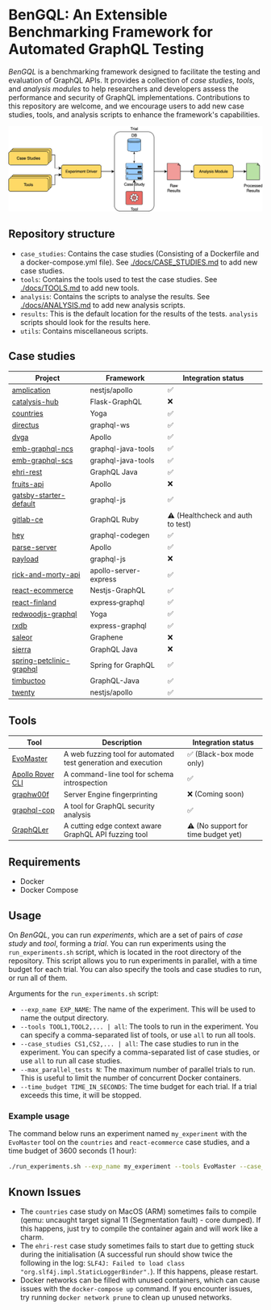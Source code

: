 # BenGQL: An Extensible Benchmarking Framework for Automated GraphQL Testing
*BenGQL* is a benchmarking framework designed to facilitate the testing and evaluation of GraphQL APIs.
It provides a collection of *case studies*, *tools*, and *analysis modules* to help researchers and developers assess the performance and security of GraphQL implementations.
Contributions to this repository are welcome, and we encourage users to add new case studies, tools, and analysis scripts to enhance the framework's capabilities.

![BenGQL Workflow](assets/workflow.jpg)

## Repository structure
- `case_studies`: Contains the case studies (Consisting of a Dockerfile and a docker-compose.yml file). See [./docs/CASE_STUDIES.md](./docs/CASE_STUDIES.md) to add new case studies.
- `tools`: Contains the tools used to test the case studies. See [./docs/TOOLS.md](./docs/TOOLS.md) to add new tools.
- `analysis`: Contains the scripts to analyse the results. See [./docs/ANALYSIS.md](./docs/ANALYSIS.md) to add new analysis scripts.
- `results`: This is the default location for the results of the tests. `analysis` scripts should look for the results here.
- `utils`: Contains miscellaneous scripts.

## Case studies

| Project | Framework | Integration status |
| ------- | --------- | ------------------ |
| [amplication](https://github.com/amplication/amplication) | nestjs/apollo | ✅ |
| [catalysis-hub](https://github.com/SUNCAT-Center/CatalysisHubBackend) | Flask-GraphQL | ❌ |
| [countries](https://github.com/trevorblades/countries) | Yoga | ✅ |
| [directus](https://github.com/directus/directus) | graphql-ws | ✅ |
| [dvga](https://github.com/dolevf/Damn-Vulnerable-GraphQL-Application) | Apollo | ✅ |
| [emb-graphql-ncs](https://github.com/WebFuzzing/EMB/) | graphql-java-tools | ✅ |
| [emb-graphql-scs](https://github.com/WebFuzzing/EMB/) | graphql-java-tools | ✅ |
| [ehri-rest](https://github.com/EHRI/ehri-rest) | GraphQL Java | ✅ |
| [fruits-api](https://github.com/Franqsanz/fruits-api) | Apollo | ❌ |
| [gatsby-starter-default](https://github.com/gatsbyjs/gatsby) | graphql-js | ✅ |
| [gitlab-ce](https://docs.gitlab.com/install/docker/) | GraphQL Ruby | ⚠️ (Healthcheck and auth to test) |
| [hey](https://github.com/heyverse/hey) | graphql-codegen | ✅ |
| [parse-server](https://github.com/parse-community/parse-server) | Apollo | ✅ |
| [payload](https://github.com/payloadcms/payload) | graphql-js | ❌ |
| [rick-and-morty-api](https://github.com/afuh/rick-and-morty-api) | apollo-server-express | ✅ |
| [react-ecommerce](https://github.com/react-shop/react-ecommerce) | Nestjs-GraphQL | ✅ |
| [react-finland](https://github.com/ReactFinland/graphql-api) | express‑graphql | ✅ |
| [redwoodjs-graphql](https://github.com/redwoodjs/graphql) | Yoga | ✅ |
| [rxdb](https://github.com/pubkey/rxdb) | express-graphql | ✅ |
| [saleor](https://github.com/saleor/saleor) | Graphene | ❌ |
| [sierra](https://github.com/hivdb/sierra) | GraphQL Java | ❌ |
| [spring-petclinic-graphql](https://github.com/spring-petclinic/spring-petclinic-graphql) | Spring for GraphQL | ✅ |
| [timbuctoo](https://github.com/HuygensING/timbuctoo) | GraphQL-Java | ✅ |
| [twenty](https://github.com/twentyhq/twenty/) | nestjs/apollo | ✅ |

## Tools
| Tool | Description | Integration status |
| ---- | ----------- | ------------------ |
| [EvoMaster](https://github.com/WebFuzzing/EvoMaster) | A web fuzzing tool for automated test generation and execution | ✅ (Black-box mode only) |
| [Apollo Rover CLI](https://github.com/apollographql/rover) | A command-line tool for schema introspection | ✅ |
| [graphw00f](https://github.com/dolevf/graphw00f) | Server Engine fingerprinting | ❌ (Coming soon) |
| [graphql-cop](https://github.com/dolevf/graphql-cop) | A tool for GraphQL security analysis | ✅ |
| [GraphQLer](https://github.com/omar2535/GraphQLer) | A cutting edge context aware GraphQL API fuzzing tool | ⚠️ (No support for time budget yet) |


## Requirements
- Docker
- Docker Compose

## Usage
On *BenGQL*, you can run *experiments*, which are a set of pairs of *case study* and *tool*, forming a *trial*.
You can run experiments using the `run_experiments.sh` script, which is located in the root directory of the repository.
This script allows you to run experiments in parallel, with a time budget for each trial.
You can also specify the tools and case studies to run, or run all of them.

Arguments for the `run_experiments.sh` script:
- `--exp_name EXP_NAME`: The name of the experiment. This will be used to name the output directory.
- `--tools TOOL1,TOOL2,... | all`: The tools to run in the experiment. You can specify a comma-separated list of tools, or use `all` to run all tools.
- `--case_studies CS1,CS2,... | all`: The case studies to run in the experiment. You can specify a comma-separated list of case studies, or use `all` to run all case studies.
- `--max_parallel_tests N`: The maximum number of parallel trials to run. This is useful to limit the number of concurrent Docker containers.
- `--time_budget TIME_IN_SECONDS`: The time budget for each trial. If a trial exceeds this time, it will be stopped.

### Example usage
The command below runs an experiment named `my_experiment` with the `EvoMaster` tool on the `countries` and `react-ecommerce` case studies, and a time budget of 3600 seconds (1 hour): 
```bash
./run_experiments.sh --exp_name my_experiment --tools EvoMaster --case_studies countries,react-ecommerce --time_budget 3600
```

## Known Issues
- The `countries` case study on MacOS (ARM) sometimes fails to compile (qemu: uncaught target signal 11 (Segmentation fault) - core dumped). If this happens, just try to compile the container again and will work like a charm.
- The `ehri-rest` case study sometimes fails to start due to getting stuck during the initialisation (A successful run should show twice the following in the log: `SLF4J: Failed to load class "org.slf4j.impl.StaticLoggerBinder".`). If this happens, please restart.
- Docker networks can be filled with unused containers, which can cause issues with the `docker-compose up` command. If you encounter issues, try running `docker network prune` to clean up unused networks.